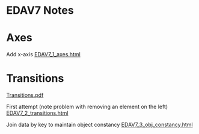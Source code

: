 EDAV7 Notes
================

Axes
=======
Add x-axis
[EDAV7_1_axes.html](EDAV7_1_axes.html)

Transitions
=======
[Transitions.pdf](Transitions.pdf)

First attempt (note problem with removing an element on the left)
[EDAV7_2_transitions.html](EDAV7_2_transitions.html)

Join data by key to maintain object constancy
[EDAV7_3_obj_constancy.html](EDAV7_3_obj_constancy.html)
